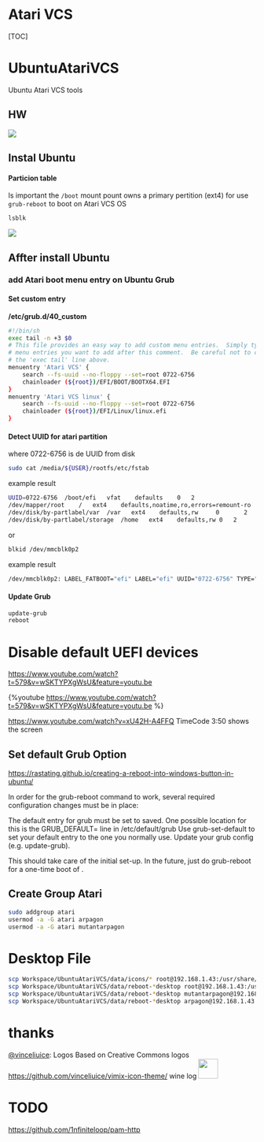 
Atari VCS
===

[TOC]

# UbuntuAtariVCS
Ubuntu Atari VCS tools


## HW
![](https://minio.sapian.cloud/sapian-hackmd-public-bucket/uploads/upload_299c71eddfb3c843fcde95c7b12becda.png)


## Instal Ubuntu

#### Particion table

Is important the `/boot` mount pount owns a primary pertition (ext4) for use `grub-reboot` to boot on Atari VCS OS

``` bash
lsblk
```

![](https://minio.sapian.cloud/sapian-hackmd-public-bucket/uploads/upload_b3fc262b71b66bb57f4d03eb1fd1ed05.png)


## Affter install Ubuntu

### add Atari boot menu entry on Ubuntu Grub
#### Set custom entry
**/etc/grub.d/40_custom**

``` bash
#!/bin/sh
exec tail -n +3 $0
# This file provides an easy way to add custom menu entries.  Simply type the
# menu entries you want to add after this comment.  Be careful not to change
# the 'exec tail' line above.
menuentry 'Atari VCS' {
    search --fs-uuid --no-floppy --set=root 0722-6756
    chainloader (${root})/EFI/BOOT/BOOTX64.EFI
}
menuentry 'Atari VCS linux' {
    search --fs-uuid --no-floppy --set=root 0722-6756
    chainloader (${root})/EFI/Linux/linux.efi
}
```

#### Detect UUID for atari partition
where 0722-6756 is de UUID from disk 

``` bash
sudo cat /media/${USER}/rootfs/etc/fstab
```
example result
``` bash
UUID=0722-6756	/boot/efi	vfat	defaults	0	2
/dev/mapper/root	/	ext4	defaults,noatime,ro,errors=remount-ro	0	0
/dev/disk/by-partlabel/var	/var   ext4    defaults,rw     0       2
/dev/disk/by-partlabel/storage	/home	ext4	defaults,rw	0	2
```

or 
``` bash
blkid /dev/mmcblk0p2
```
example result
``` bash
/dev/mmcblk0p2: LABEL_FATBOOT="efi" LABEL="efi" UUID="0722-6756" TYPE="vfat" PARTLABEL="EFI-B" PARTUUID="d0755709-8dc6-419d-8abb-2d70ee388c5e"
```
#### Update Grub
``` bash
update-grub
reboot 
```

# Disable default UEFI devices
https://www.youtube.com/watch?t=579&v=wSKTYPXgWsU&feature=youtu.be

{%youtube https://www.youtube.com/watch?t=579&v=wSKTYPXgWsU&feature=youtu.be %}

https://www.youtube.com/watch?v=xU42H-A4FFQ
TimeCode 3:50 shows the screen


## Set default Grub Option

https://rastating.github.io/creating-a-reboot-into-windows-button-in-ubuntu/


In order for the grub-reboot command to work, several required configuration changes must be in place:

The default entry for grub must be set to saved. One possible location for this is the GRUB_DEFAULT= line in /etc/default/grub
Use grub-set-default to set your default entry to the one you normally use.
Update your grub config (e.g. update-grub).

This should take care of the initial set-up. In the future, just do grub-reboot <entry> for a one-time boot of <entry>.
  
## Create Group Atari 

``` bash
sudo addgroup atari
usermod -a -G atari arpagon
usermod -a -G atari mutantarpagon
```


# Desktop File

``` bash
scp Workspace/UbuntuAtariVCS/data/icons/* root@192.168.1.43:/usr/share/icons/hicolor/scalable/apps/
scp Workspace/UbuntuAtariVCS/data/reboot-*desktop root@192.168.1.43:/usr/share/applications/
scp Workspace/UbuntuAtariVCS/data/reboot-*desktop mutantarpagon@192.168.1.43:~/Desktop/
scp Workspace/UbuntuAtariVCS/data/reboot-*desktop arpagon@192.168.1.43:~/Desktop/
```

# thanks

[@vinceliuice](https://github.com/vinceliuice): Logos Based on Creative Commons logos https://github.com/vinceliuice/vimix-icon-theme/ wine log <img src="https://raw.githubusercontent.com/vinceliuice/vimix-icon-theme/7084a1ba24666d434fd032f980351c970036aac2/src/scalable/apps/wine.svg" width="40">

# TODO
https://github.com/1nfiniteloop/pam-http
